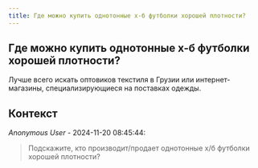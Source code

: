 ```yaml
---
title: Где можно купить однотонные х-б футболки хорошей плотности?
---
```


## Где можно купить однотонные х-б футболки хорошей плотности?

Лучше всего искать оптовиков текстиля в Грузии или интернет-магазины, специализирующиеся на поставках одежды.

## Контекст

_Anonymous User_ - 2024-11-20 08:45:44:

> Подскажите, кто производит/продает однотонные х/б футболки хорошей плотности?
